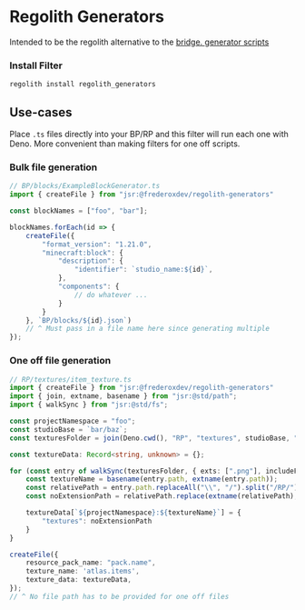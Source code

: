 # Regolith Generators

Intended to be the regolith alternative to the [bridge. generator scripts](https://bridge-core.app/guide/advanced/generator-scripts/index.html)

### Install Filter
```
regolith install regolith_generators
```

## Use-cases

Place `.ts` files directly into your BP/RP and this filter will run each one with Deno. More convenient than making filters for one off scripts.

### Bulk file generation

```ts
// BP/blocks/ExampleBlockGenerator.ts
import { createFile } from "jsr:@frederoxdev/regolith-generators"

const blockNames = ["foo", "bar"];

blockNames.forEach(id => {
    createFile({
        "format_version": "1.21.0",
        "minecraft:block": {
            "description": {
                "identifier": `studio_name:${id}`,
            },
            "components": {
                // do whatever ...
            }
        }
    }, `BP/blocks/${id}.json`)
    // ^ Must pass in a file name here since generating multiple
});
```

### One off file generation

```ts
// RP/textures/item_texture.ts
import { createFile } from "jsr:@frederoxdev/regolith-generators"
import { join, extname, basename } from "jsr:@std/path";
import { walkSync } from "jsr:@std/fs";

const projectNamespace = "foo";
const studioBase = `bar/baz`;
const texturesFolder = join(Deno.cwd(), "RP", "textures", studioBase, "items");

const textureData: Record<string, unknown> = {};

for (const entry of walkSync(texturesFolder, { exts: [".png"], includeFiles: true })) {
    const textureName = basename(entry.path, extname(entry.path));
    const relativePath = entry.path.replaceAll("\\", "/").split("/RP/")[1];
    const noExtensionPath = relativePath.replace(extname(relativePath), "");

    textureData[`${projectNamespace}:${textureName}`] = {
        "textures": noExtensionPath
    }
}

createFile({
    resource_pack_name: "pack.name",
    texture_name: 'atlas.items',
    texture_data: textureData,
});
// ^ No file path has to be provided for one off files
```